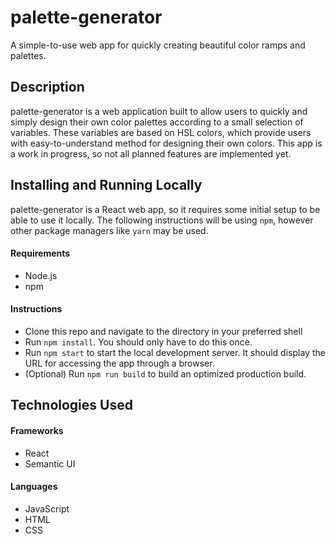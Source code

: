 # palette-generator
A simple-to-use web app for quickly creating beautiful color ramps and palettes.

## Description
palette-generator is a web application built to allow users to quickly and simply design their own color palettes according to a small selection of variables. These variables are based on HSL colors, which provide users with easy-to-understand method for designing their own colors. This app is a work in progress, so not all planned features are implemented yet.

## Installing and Running Locally
palette-generator is a React web app, so it requires some initial setup to be able to use it locally. The following instructions will be using `npm`, however other package managers like `yarn` may be used.

#### Requirements
- Node.js
- npm
#### Instructions
- Clone this repo and navigate to the directory in your preferred shell
- Run `npm install`. You should only have to do this once.
- Run `npm start` to start the local development server. It should display the URL for accessing the app through a browser.
- (Optional) Run `npm run build` to build an optimized production build.

## Technologies Used

#### Frameworks 
- React
- Semantic UI

#### Languages
- JavaScript
- HTML
- CSS
